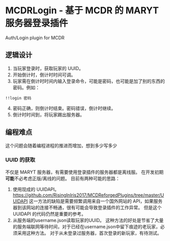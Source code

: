 # MCDRLogin - 基于 MCDR 的 MARYT 服务器登录插件
Auth/Login plugin for MCDR
## 逻辑设计
1. 当玩家登录时，获取玩家的 UUID。
2. 开始倒计时，倒计时时间可调。
3. 玩家需在倒计时时间内输入登录命令，可能是密码，也可能是加了别的东西的密码。例如：
```
!!login 密码
```

4. 密码正确，则倒计时结束。密码错误，倒计时继续。
5. 倒计时时间到，将玩家踢出服务器。
## 编程难点
这个问题会随着编程进程的推进而增加，想到多少写多少
### UUID 的获取
不仅是 MARYT 服务器，有需要使用登录插件的服务器都是离线服。
在开发初期**可能**不必考虑正版/离线的问题。
目前有两种可能的思路：
1. 使用现成的 UUIDAPI。
https://github.com/RisingInIris2017/MCDReforgedPlugins/tree/master/UUIDAPI
这一方法的缺陷是需要频繁调用来自一个国外网站的 API，如果服务器到该网站的连接不畅通，很有可能会导致登录插件的工作异常。
但是这个 UUIDAPI 的代码仍然是重要的参考。
2. 从服务端的username.json读取玩家的UUID。
这种方法的好处是节省了大量的服务端联网等待时间，对于已经在username.json中留下痕迹的老玩家，必须采用这种方法。
对于从未登录过服务器，首次登录的新玩家，有待测试。
